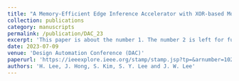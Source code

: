 ```yaml
---
title: "A Memory-Efficient Edge Inference Accelerator with XOR-based Model Compression"
collection: publications
category: manuscripts
permalink: /publication/DAC_23
excerpt: 'This paper is about the number 1. The number 2 is left for future work.'
date: 2023-07-09
venue: 'Design Automation Conference (DAC)'
paperurl: 'https://ieeexplore.ieee.org/stamp/stamp.jsp?tp=&arnumber=10248005'
authors: 'H. Lee, J. Hong, S. Kim, S. Y. Lee and J. W. Lee'
---
```

